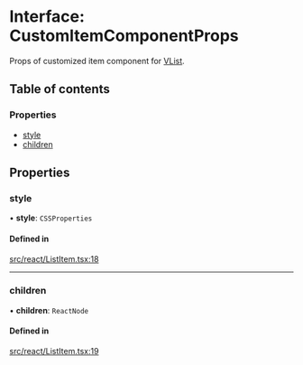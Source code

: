 # Interface: CustomItemComponentProps

Props of customized item component for [VList](../API.md#vlist).

## Table of contents

### Properties

- [style](CustomItemComponentProps.md#style)
- [children](CustomItemComponentProps.md#children)

## Properties

### style

• **style**: `CSSProperties`

#### Defined in

[src/react/ListItem.tsx:18](https://github.com/inokawa/virtua/blob/8113f4e9/src/react/ListItem.tsx#L18)

___

### children

• **children**: `ReactNode`

#### Defined in

[src/react/ListItem.tsx:19](https://github.com/inokawa/virtua/blob/8113f4e9/src/react/ListItem.tsx#L19)
